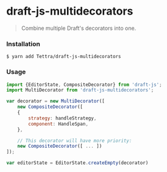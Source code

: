 # draft-js-multidecorators


> Combine multiple Draft's decorators into one.

### Installation

```
$ yarn add Tettra/draft-js-multidecorators
```

### Usage

```js
import {EditorState, CompositeDecorator} from 'draft-js';
import MultiDecorator from 'draft-js-multidecorators';

var decorator = new MultiDecorator([
    new CompositeDecorator([
    {
        strategy: handleStrategy,
        component: HandleSpan,
    },

    // This decorator will have more priority:
    new CompositeDecorator([ ... ])
]);

var editorState = EditorState.createEmpty(decorator)
```

